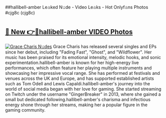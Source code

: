 ##hallibell-amber Le𝚊ked N𝚞de - Video Le𝚊ks - Hot Onlyf𝚊ns Photos #cjg8c (cjg8c)

# <h2><a href="https://mediaupload.pro?title=hallibell-amber&ref=9FEB">🔗 New 👉🔴hallibell-amber VIDEO Photos</a></h2>

[![Grace Charis N𝚞des](https://i.imgur.com/rIISA9y.gif)](https://mediaupload.pro?title=hallibell-amber&ref=9FEB)
Grace Charis has released several singles and EPs since her debut, including "Fading Fast", "Ghost", and "Wildflower". Her music has been praised for its emotional intensity, melodic hooks, and sonic experimentation.hallibell-amber is known for her high-energy live performances, which often feature her playing multiple instruments and showcasing her impressive vocal range. She has performed at festivals and venues across the UK and Europe, and has supported established artists such as Tom Odell and Lewis Capaldi.hallibell-amber's journey into the world of social media began with her love for gaming. She started streaming on Twitch under the username "GingerBreaker" in 2013, where she gained a small but dedicated following.hallibell-amber's charisma and infectious energy shone through her streams, making her a popular figure in the gaming community.
